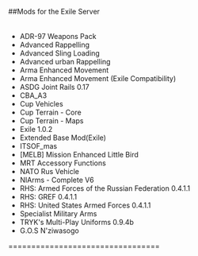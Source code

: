 ##Mods for the Exile Server

######
- ADR-97 Weapons Pack
- Advanced Rappelling
- Advanced Sling Loading
- Advanced urban Rappelling
- Arma Enhanced Movement
- Arma Enhanced Movement (Exile Compatibility)
- ASDG Joint Rails 0.17
- CBA_A3
- Cup Vehicles
- Cup Terrain - Core
- Cup Terrain - Maps
- Exile 1.0.2
- Extended Base Mod(Exile)
- ITSOF_mas
- [MELB] Mission Enhanced Little Bird
- MRT Accessory Functions
- NATO Rus Vehicle
- NIArms - Complete V6
- RHS: Armed Forces of the Russian Federation 0.4.1.1
- RHS: GREF 0.4.1.1
- RHS: United States Armed Forces 0.4.1.1
- Specialist Military Arms
- TRYK's Multi-Play Uniforms 0.9.4b
- G.O.S N'ziwasogo

=================================
######
